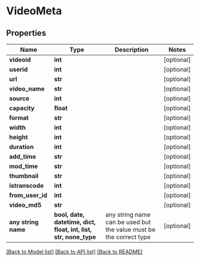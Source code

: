 # VideoMeta


## Properties
Name | Type | Description | Notes
------------ | ------------- | ------------- | -------------
**videoid** | **int** |  | [optional] 
**userid** | **int** |  | [optional] 
**url** | **str** |  | [optional] 
**video_name** | **str** |  | [optional] 
**source** | **int** |  | [optional] 
**capacity** | **float** |  | [optional] 
**format** | **str** |  | [optional] 
**width** | **int** |  | [optional] 
**height** | **int** |  | [optional] 
**duration** | **int** |  | [optional] 
**add_time** | **str** |  | [optional] 
**mod_time** | **str** |  | [optional] 
**thumbnail** | **str** |  | [optional] 
**istranscode** | **int** |  | [optional] 
**from_user_id** | **int** |  | [optional] 
**video_md5** | **str** |  | [optional] 
**any string name** | **bool, date, datetime, dict, float, int, list, str, none_type** | any string name can be used but the value must be the correct type | [optional]

[[Back to Model list]](../README.md#documentation-for-models) [[Back to API list]](../README.md#documentation-for-api-endpoints) [[Back to README]](../README.md)



